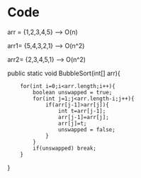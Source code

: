# Code

arr = {1,2,3,4,5} --> O(n)

arr1= {5,4,3,2,1} --> O(n^2)

arr2= {2,3,4,5,1} --> O(n^2)

public static void BubbleSort(int[] arr){

        for(int i=0;i<arr.length;i++){
            boolean unswapped = true;
            for(int j=1;j<arr.length-i;j++){
                if(arr[j-1]>arr[j]){
                    int t=arr[j-1];
                    arr[j-1]=arr[j];
                    arr[j]=t;
                    unswapped = false;
                }
            }
            if(unswapped) break;
        }
        
}
